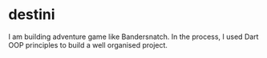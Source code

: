 # destini

I am building adventure game like Bandersnatch. In the process, I used Dart OOP principles to build a well organised project.
